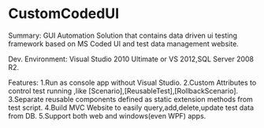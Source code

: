 CustomCodedUI
=============

Summary:
GUI Automation Solution that contains data driven ui testing framework based on MS Coded UI and test data management website.

Dev. Environment:
Visual Studio 2010 Ultimate or VS 2012,SQL Server 2008 R2.

Features:
1.Run as console app without Visual Studio.
2.Custom Attributes to control test running ,like [Scenario],[ReusableTest],[RollbackScenario].
3.Separate reusable components defined as static extension methods from test script.
4.Build MVC Website to easily query,add,delete,update test data from DB.
5.Support both web and windows(even WPF) apps.
